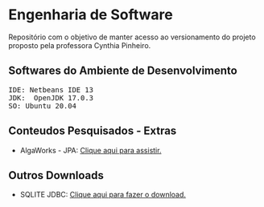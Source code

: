 # Engenharia de Software
 Repositório com o objetivo de manter acesso ao versionamento do projeto proposto pela professora Cynthia Pinheiro.

## Softwares do Ambiente de Desenvolvimento
<pre>
IDE: Netbeans IDE 13
JDK:  OpenJDK 17.0.3
SO: Ubuntu 20.04
</pre>

## Conteudos Pesquisados - Extras
<ul>
 <li>AlgaWorks - JPA: <a href="https://youtu.be/MGWJbaYdy-Y"> Clique aqui para assistir. </a></li>
</ul>

## Outros Downloads
<ul>
 <li>SQLITE JDBC: <a href="https://repo1.maven.org/maven2/org/xerial/sqlite-jdbc/3.36.0.3/"> Clique aqui para fazer o download. </a></li>
</ul>
